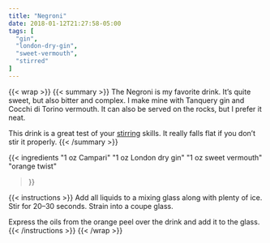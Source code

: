 ```yaml
---
title: "Negroni"
date: 2018-01-12T21:27:58-05:00
tags: [
  "gin",
  "london-dry-gin",
  "sweet-vermouth",
  "stirred"
]
---
```

{{< wrap >}}
{{< summary >}}
The Negroni is my favorite drink. It’s quite sweet, but also bitter and complex. I make mine with Tanquery gin and Cocchi di Torino vermouth. It can also be served on the rocks, but I prefer it neat.

This drink is a great test of your [stirring](/techniques/stirring/) skills. It really falls flat if you don’t stir it properly.
{{< /summary >}}

{{< ingredients
  "1 oz Campari"
  "1 oz London dry gin"
  "1 oz sweet vermouth"
  "orange twist"
>}}


{{< instructions >}}
Add all liquids to a mixing glass along with plenty of ice. Stir for 20&ndash;30 seconds. Strain into a coupe glass.

Express the oils from the orange peel over the drink and add it to the glass.
{{< /instructions >}}
{{< /wrap >}}
